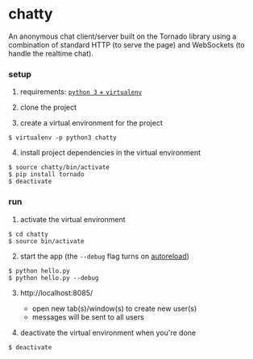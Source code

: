 # chatty
An anonymous chat client/server built on the Tornado library using a combination of standard HTTP (to serve the page) and WebSockets (to handle the realtime chat). 

### setup
1. requirements: [`python 3` + `virtualenv`](https://gist.github.com/pandafulmanda/730a9355e088a9970b18275cb9eadef3)

2. clone the project

3. create a virtual environment for the project
```
$ virtualenv -p python3 chatty
```

4. install project dependencies in the virtual environment
```
$ source chatty/bin/activate
$ pip install tornado
$ deactivate
```

### run
1. activate the virtual environment
```
$ cd chatty
$ source bin/activate
```

2. start the app (the `--debug` flag turns on [autoreload](http://www.tornadoweb.org/en/stable/autoreload.html))
```
$ python hello.py
$ python hello.py --debug
```
3. http://localhost:8085/
    - open new tab(s)/window(s) to create new user(s)
    - messages will be sent to all users

4. deactivate the virtual environment when you're done
```
$ deactivate
```
